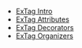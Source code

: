 <!-- docs/_sidebar.md -->

* [ExTag Intro](/)
* [ExTag Attributes](/extag-attributes.md)
* [ExTag Decorators](/extag-decorators.md)
* [ExTag Organizers](/extag-organizers.md)
